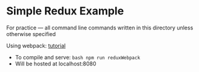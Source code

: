 # Simple Redux Example
For practice — all command line commands written in this directory unless otherwise specified

Using webpack: [tutorial](http://webpack.github.io/docs/tutorials/getting-started/)
* To compile and serve: ```bash npm run reduxWebpack```
* Will be hosted at localhost:8080
